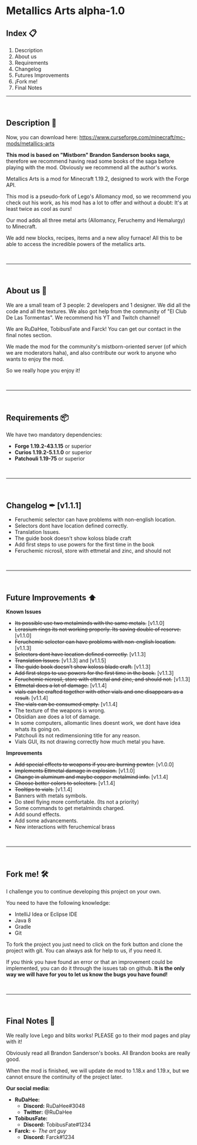 # Metallics Arts alpha-1.0


## Index 📋
1. Description
2. About us
3. Requirements
4. Changelog
5. Futures Improvements
6. ¡Fork me!
7. Final Notes
---
<br>

## **Description 📝**

Now, you can download here: https://www.curseforge.com/minecraft/mc-mods/metallics-arts

**This mod is based on "Mistborn" Brandon Sanderson books saga**, therefore we recommend having read some books of the saga before playing with the mod. Obviously we recommend all the author's works.

Metallics Arts is a mod for Minecraft 1.19.2, designed to work with the Forge API.

This mod is a pseudo-fork of Lego's Allomancy mod, so we recommend you check out his work, as his mod has a lot to offer and without a doubt: It's at least twice as cool as ours!

Our mod adds all three metal arts (Allomancy, Feruchemy and Hemalurgy) to Minecraft.

We add new blocks, recipes, items and a new alloy furnace! All this to be able to access the incredible powers of the metallics arts.

<br>

------

<br>

## **About us 🙋**
We are a small team of 3 people: 2 developers and 1 designer. We did all the code and all the textures. We also got help from the community of "El Club De Las Tormentas". We recommend his YT and Twitch channel!

We are RuDaHee, TobibusFate and Farck! You can get our contact in the final notes section.

We made the mod for the community's mistborn-oriented server (of which we are moderators haha), and also  contribute our work to anyone who wants to enjoy the mod.

So we really hope you enjoy it!

<br>

------

<br>

## **Requirements 📦**
We have two mandatory dependencies:
- **Forge 1.19.2-43.1.15** or superior
- **Curios 1.19.2-5.1.1.0** or superior
- **Patchouli 1.19-75** or superior

<br>

------

<br>

## **Changelog ✒ [v1.1.1]️**

- Feruchemic selector can have problems with non-english location.
- Selectors dont have location defined correctly.
- Translation Issues.
- The guide book doesn't show koloss blade craft
- Add first steps to use powers for the first time in the book
- Feruchemic nicrosil, store with ettmetal and zinc, and should not

<br>

------

<br>

## **Future Improvements ⬆️**

**Known Issues**
- ~~Its possible use two metalminds with the same metals.~~ [v1.1.0]
- ~~Lerasium rings its not working properly. Its saving double of reserve.~~ [v1.1.0]
- ~~Feruchemic selector can have problems with non-english location.~~ [v1.1.3]
- ~~Selectors dont have location defined correctly.~~ [v1.1.3]
- ~~Translation Issues.~~ [v1.1.3] and [v1.1.5]
- ~~The guide book doesn't show koloss blade craft.~~ [v1.1.3]
- ~~Add first steps to use powers for the first time in the book.~~ [v1.1.3]
- ~~Feruchemic nicrosil, store with ettmetal and zinc, and should not.~~ [v1.1.3]
- ~~Ettmetal does a lot of damage.~~ [v1.1.4]
- ~~vials can be crafted together with other vials and one disappears as a result.~~ [v1.1.4]
- ~~The vials can be consumed empty.~~ [v1.1.4]
- The texture of the weapons is wrong.
- Obsidian axe does a lot of damage.
- In some computers, allomantic lines doesnt work, we dont have idea whats its going on.
- Patchouli its not redimensioning title for any reason.
- Vials GUI, its not drawing correctly how much metal you have.


**Improvements**
- ~~Add special effects to weapons if you are burning pewter.~~ [v1.0.0]
- ~~Implements Ettmetal damage in explosion.~~ [v1.1.0]
- ~~Change in aluminum and maybe copper metalmind info.~~ [v1.1.4]
- ~~Choose better colors to selectors.~~ [v1.1.4]
- ~~Tooltips to vials.~~ [v1.1.4]
- Banners with metals symbols. 
- Do steel flying more comfortable. (Its not a priority)
- Some commands to get metalminds charged.
- Add sound effects.
- Add some advancements.
- New interactions with feruchemical brass



<br>

------

<br>

## **Fork me! 🛠️**

I challenge you to continue developing this project on your own.

You need to have the following knowledge:
- IntelliJ Idea or Eclipse IDE
- Java 8
- Gradle
- Git

To fork the project you just need to click on the fork button and clone the project with git. You can always ask for help to us, if you need it.

If you think you have found an error or that an improvement could be implemented, you can do it through the issues tab on github. **It is the only way we will have for you to let us know the bugs you have found!**

<br>

------

<br>

## **Final Notes 🚀**

We really love Lego and blits works! PLEASE go to their mod pages and play with it!

Obviously read all Brandon Sanderson's books. All Brandon books are really good.

When the mod is finished, we will update de mod to 1.18.x and 1.19.x, but we cannot ensure the continuity of the project later.

**Our social media:**
- **RuDaHee:**
  - **Discord:** RuDaHee#3048
  - **Twitter:** @RuDaHee
- **TobibusFate:**
  - **Discord:** TobibusFate#1234
- **Farck:** <- *The art guy*
  - **Discord:** Farck#1234
